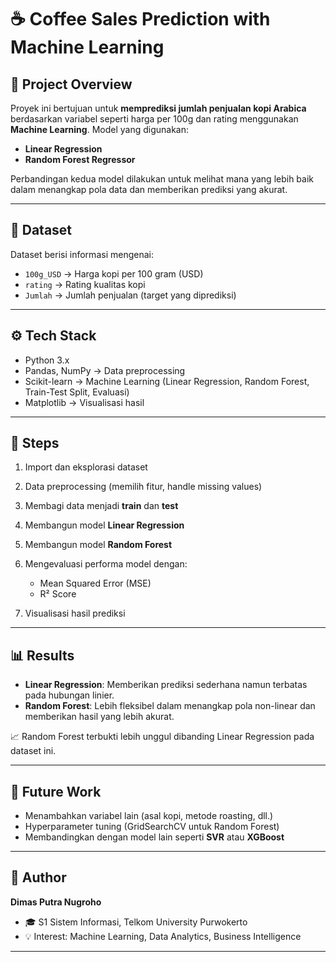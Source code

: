 # ☕ Coffee Sales Prediction with Machine Learning

## 📌 Project Overview

Proyek ini bertujuan untuk **memprediksi jumlah penjualan kopi Arabica** berdasarkan variabel seperti harga per 100g dan rating menggunakan **Machine Learning**.
Model yang digunakan:

* **Linear Regression**
* **Random Forest Regressor**

Perbandingan kedua model dilakukan untuk melihat mana yang lebih baik dalam menangkap pola data dan memberikan prediksi yang akurat.

---

## 📂 Dataset

Dataset berisi informasi mengenai:

* `100g_USD` → Harga kopi per 100 gram (USD)
* `rating` → Rating kualitas kopi
* `Jumlah` → Jumlah penjualan (target yang diprediksi)

---

## ⚙️ Tech Stack

* Python 3.x
* Pandas, NumPy → Data preprocessing
* Scikit-learn → Machine Learning (Linear Regression, Random Forest, Train-Test Split, Evaluasi)
* Matplotlib → Visualisasi hasil

---

## 🔎 Steps

1. Import dan eksplorasi dataset
2. Data preprocessing (memilih fitur, handle missing values)
3. Membagi data menjadi **train** dan **test**
4. Membangun model **Linear Regression**
5. Membangun model **Random Forest**
6. Mengevaluasi performa model dengan:

   * Mean Squared Error (MSE)
   * R² Score
7. Visualisasi hasil prediksi

---

## 📊 Results

* **Linear Regression**: Memberikan prediksi sederhana namun terbatas pada hubungan linier.
* **Random Forest**: Lebih fleksibel dalam menangkap pola non-linear dan memberikan hasil yang lebih akurat.

📈 Random Forest terbukti lebih unggul dibanding Linear Regression pada dataset ini.

---

## 🚀 Future Work

* Menambahkan variabel lain (asal kopi, metode roasting, dll.)
* Hyperparameter tuning (GridSearchCV untuk Random Forest)
* Membandingkan dengan model lain seperti **SVR** atau **XGBoost**

---

## 👤 Author

**Dimas Putra Nugroho**

* 🎓 S1 Sistem Informasi, Telkom University Purwokerto
* 💡 Interest: Machine Learning, Data Analytics, Business Intelligence

---
